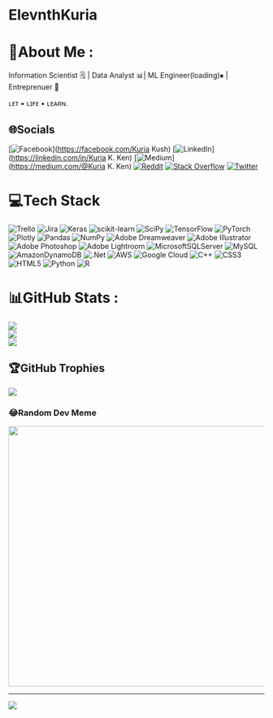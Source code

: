 # ElevnthKuria
# 💫About Me :
Information Scientist 🗒 | Data Analyst 📊| ML Engineer(loading)♠️ | Entreprenuer 🧮

ʟᴇᴛ ▪︎ ʟɪғᴇ ▪︎ ʟᴇᴀʀɴ.

## 🌐Socials
[![Facebook](https://img.shields.io/badge/Facebook-%231877F2.svg?logo=Facebook&logoColor=white)](https://facebook.com/Kuria Kush) [![LinkedIn](https://img.shields.io/badge/LinkedIn-%230077B5.svg?logo=linkedin&logoColor=white)](https://linkedin.com/in/Kuria K. Ken) [![Medium](https://img.shields.io/badge/Medium-12100E?logo=medium&logoColor=white)](https://medium.com/@Kuria K. Ken) [![Reddit](https://img.shields.io/badge/Reddit-%23FF4500.svg?logo=Reddit&logoColor=white)](https://reddit.com/user/Kuria--Ken) [![Stack Overflow](https://img.shields.io/badge/-Stackoverflow-FE7A16?logo=stack-overflow&logoColor=white)](https://stackoverflow.com/users/user:13481114) [![Twitter](https://img.shields.io/badge/Twitter-%231DA1F2.svg?logo=Twitter&logoColor=white)](https://twitter.com/ElevnthKuria) 

# 💻Tech Stack
![Trello](https://img.shields.io/badge/Trello-%23026AA7.svg?style=flat-square&logo=Trello&logoColor=white) ![Jira](https://img.shields.io/badge/jira-%230A0FFF.svg?style=flat-square&logo=jira&logoColor=white) ![Keras](https://img.shields.io/badge/Keras-%23D00000.svg?style=flat-square&logo=Keras&logoColor=white) ![scikit-learn](https://img.shields.io/badge/scikit--learn-%23F7931E.svg?style=flat-square&logo=scikit-learn&logoColor=white) ![SciPy](https://img.shields.io/badge/SciPy-%230C55A5.svg?style=flat-square&logo=scipy&logoColor=%white) ![TensorFlow](https://img.shields.io/badge/TensorFlow-%23FF6F00.svg?style=flat-square&logo=TensorFlow&logoColor=white) ![PyTorch](https://img.shields.io/badge/PyTorch-%23EE4C2C.svg?style=flat-square&logo=PyTorch&logoColor=white) ![Plotly](https://img.shields.io/badge/Plotly-%233F4F75.svg?style=flat-square&logo=plotly&logoColor=white) ![Pandas](https://img.shields.io/badge/pandas-%23150458.svg?style=flat-square&logo=pandas&logoColor=white) ![NumPy](https://img.shields.io/badge/numpy-%23013243.svg?style=flat-square&logo=numpy&logoColor=white) ![Adobe Dreamweaver](https://img.shields.io/badge/Adobe%20Dreamweaver-FF61F6.svg?style=flat-square&logo=Adobe%20Dreamweaver&logoColor=white) ![Adobe Illustrator](https://img.shields.io/badge/adobeillustrator-%23FF9A00.svg?style=flat-square&logo=adobeillustrator&logoColor=white) ![Adobe Photoshop](https://img.shields.io/badge/adobephotoshop-%2331A8FF.svg?style=flat-square&logo=adobephotoshop&logoColor=white) ![Adobe Lightroom](https://img.shields.io/badge/Adobe%20Lightroom-31A8FF.svg?style=flat-square&logo=Adobe%20Lightroom&logoColor=white) ![MicrosoftSQLServer](https://img.shields.io/badge/Microsoft%20SQL%20Sever-CC2927?style=flat-square&logo=microsoft%20sql%20server&logoColor=white) ![MySQL](https://img.shields.io/badge/mysql-%2300f.svg?style=flat-square&logo=mysql&logoColor=white) ![AmazonDynamoDB](https://img.shields.io/badge/Amazon%20DynamoDB-4053D6?style=flat-square&logo=Amazon%20DynamoDB&logoColor=white) ![.Net](https://img.shields.io/badge/.NET-5C2D91?style=flat-square&logo=.net&logoColor=white) ![AWS](https://img.shields.io/badge/AWS-%23FF9900.svg?style=flat-square&logo=amazon-aws&logoColor=white) ![Google Cloud](https://img.shields.io/badge/Google%20Cloud-%234285F4.svg?style=flat-square&logo=google-cloud&logoColor=white) ![C++](https://img.shields.io/badge/c++-%2300599C.svg?style=flat-square&logo=c%2B%2B&logoColor=white) ![CSS3](https://img.shields.io/badge/css3-%231572B6.svg?style=flat-square&logo=css3&logoColor=white) ![HTML5](https://img.shields.io/badge/html5-%23E34F26.svg?style=flat-square&logo=html5&logoColor=white) ![Python](https://img.shields.io/badge/python-3670A0?style=flat-square&logo=python&logoColor=ffdd54) ![R](https://img.shields.io/badge/r-%23276DC3.svg?style=flat-square&logo=r&logoColor=white)
# 📊GitHub Stats :
![](https://github-readme-stats.vercel.app/api?username=ElevnthKuria&theme=algolia&hide_border=false&include_all_commits=false&count_private=true)<br/>
![](https://github-readme-streak-stats.herokuapp.com/?user=ElevnthKuria&theme=algolia&hide_border=false)<br/>
![](https://github-readme-stats.vercel.app/api/top-langs/?username=ElevnthKuria&theme=algolia&hide_border=false&include_all_commits=false&count_private=true&layout=compact)

## 🏆GitHub Trophies
![](https://github-trophies.vercel.app/?username=ElevnthKuria&theme=tokyonight&no-frame=false&no-bg=false&margin-w=4)

### 😂Random Dev Meme
<img src="https://random-memer.herokuapp.com/" width="512px"/>

---
[![](https://visitcount.itsvg.in/api?id=ElevnthKuria&icon=0&color=1)](https://visitcount.itsvg.in)
